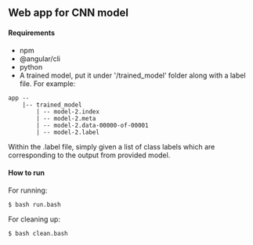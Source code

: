 ## Web app for CNN model

#### Requirements
- npm
- @angular/cli
- python
- A trained model, put it under '/trained_model' folder along with a label file. For example:
~~~
app --
    |-- trained_model
        | -- model-2.index
        | -- model-2.meta
        | -- model-2.data-00000-of-00001
        | -- model-2.label
~~~
Within the .label file, simply given a list of class labels which are corresponding to the output from provided model.

#### How to run

For running:
~~~
$ bash run.bash
~~~

For cleaning up:
~~~
$ bash clean.bash
~~~